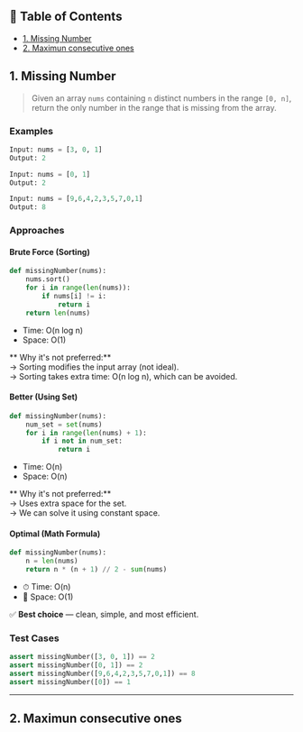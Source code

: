 ## 📑 Table of Contents

- [1. Missing Number](#1.-missing-number)
- [2. Maximun consecutive ones](#2.-maximum-consecutive-ones)

## 1. Missing Number

> Given an array `nums` containing `n` distinct numbers in the range `[0, n]`, return the only number in the range that is missing from the array.
### Examples

```python
Input: nums = [3, 0, 1]
Output: 2

Input: nums = [0, 1]
Output: 2

Input: nums = [9,6,4,2,3,5,7,0,1]
Output: 8
```

### Approaches

#### Brute Force (Sorting)
```python
def missingNumber(nums):
    nums.sort()
    for i in range(len(nums)):
        if nums[i] != i:
            return i
    return len(nums)
```
- Time: O(n log n)  
- Space: O(1)

** Why it's not preferred:**  
→ Sorting modifies the input array (not ideal).  
→ Sorting takes extra time: O(n log n), which can be avoided.

####  Better (Using Set)
```python
def missingNumber(nums):
    num_set = set(nums)
    for i in range(len(nums) + 1):
        if i not in num_set:
            return i
```
- Time: O(n)  
- Space: O(n)

** Why it's not preferred:**  
→ Uses extra space for the set.  
→ We can solve it using constant space.

####  Optimal (Math Formula)
```python
def missingNumber(nums):
    n = len(nums)
    return n * (n + 1) // 2 - sum(nums)
```
- ⏱ Time: O(n)  
- 💾 Space: O(1)

✅ **Best choice** — clean, simple, and most efficient.

### Test Cases

```python
assert missingNumber([3, 0, 1]) == 2
assert missingNumber([0, 1]) == 2
assert missingNumber([9,6,4,2,3,5,7,0,1]) == 8
assert missingNumber([0]) == 1
```
---------------------------------------------------------------------
## 2. Maximun consecutive ones